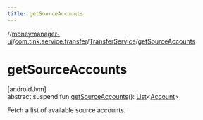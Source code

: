 ```yaml
---
title: getSourceAccounts
---
```

//[moneymanager-ui](../../../index.html)/[com.tink.service.transfer](../index.html)/[TransferService](index.html)/[getSourceAccounts](get-source-accounts.html)



# getSourceAccounts



[androidJvm]\
abstract suspend fun [getSourceAccounts](get-source-accounts.html)(): [List](https://kotlinlang.org/api/latest/jvm/stdlib/kotlin.collections/-list/index.html)&lt;[Account](../../com.tink.model.account/-account/index.html)&gt;



Fetch a list of available source accounts.




